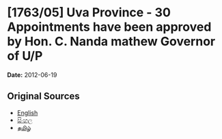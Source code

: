 # [1763/05] Uva Province - 30 Appointments have been approved by Hon. C. Nanda mathew Governor of U/P

**Date:** 2012-06-19

## Original Sources

- [English](https://documents.gov.lk/view/extra-gazettes/2012/6/1763-05_E.pdf)
- [සිංහල](https://documents.gov.lk/view/extra-gazettes/2012/6/1763-05_S.pdf)
- [தமிழ்](https://documents.gov.lk/view/extra-gazettes/2012/6/1763-05_T.pdf)
